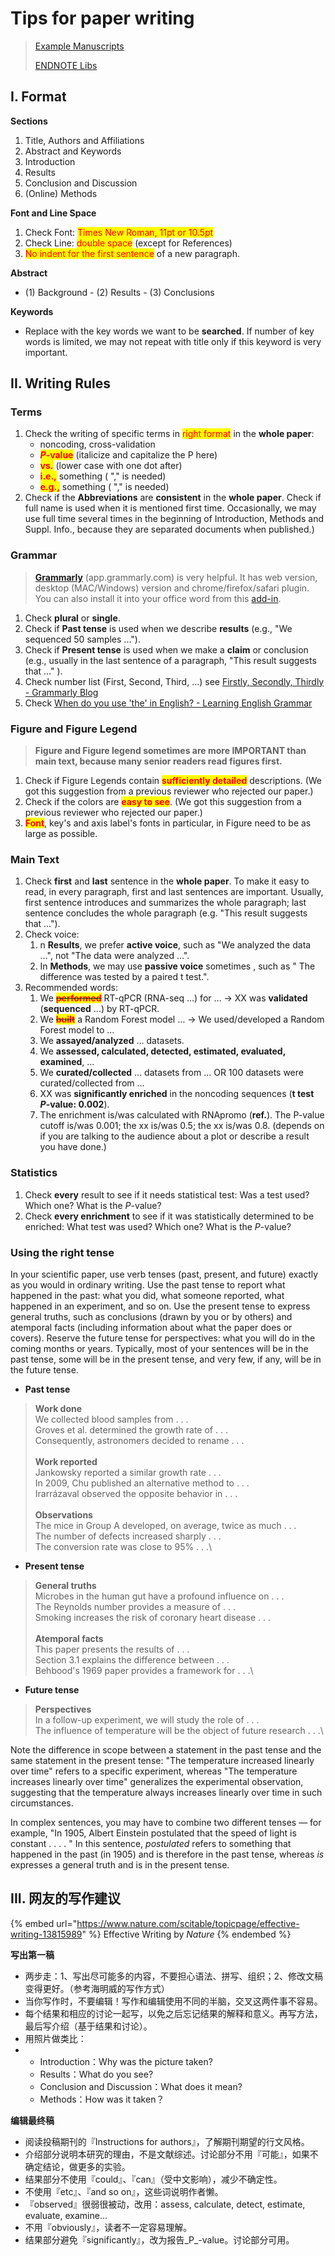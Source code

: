 # Tips for paper writing

> [Example Manuscripts](https://cloud.tsinghua.edu.cn/d/d2c5d0670b7143deb2d4/)
>
> [ENDNOTE Libs](https://cloud.tsinghua.edu.cn/d/07d2b19d6b284ebea5ea/?p=%2FENDNOTE\&mode=list)

## I. Format

**Sections**

1. Title, Authors and Affiliations
2. Abstract and Keywords
3. Introduction
4. Results
5. Conclusion and Discussion
6. (Online) Methods

**Font and Line Space**

1. Check Font: <mark style="color:red;">Times New Roman, 11pt or 10.5pt</mark>
2. Check Line: <mark style="color:red;">double space</mark> (except for References)
3. <mark style="color:red;">No indent for the first sentence</mark> of a new paragraph.

**Abstract**

* (1) Background - (2) Results - (3) Conclusions

**Keywords**

* Replace with the key words we want to be **searched**. If number of key words is limited, we may not repeat with title only if this keyword is very important.

## II. Writing Rules

### **Terms**

1. Check the writing of specific terms in <mark style="color:red;">right format</mark> in the **whole paper**:
   * noncoding, cross-validation
   * _<mark style="color:red;">**P**</mark>_<mark style="color:red;">**-value**</mark> (italicize and capitalize the P here)
   * <mark style="color:red;">**vs.**</mark> (lower case with one dot after)
   * <mark style="color:red;">**i.e.,**</mark> something ( "," is needed)&#x20;
   * <mark style="color:red;">**e.g.,**</mark> something ( "," is needed)
2. Check if the **Abbreviations** are **consistent** in the **whole paper**. Check if full name is used when it is mentioned first time. Occasionally, we may use full time several times in the beginning of Introduction, Methods and Suppl. Info., because they are separated documents when published.)

### **Grammar**

> [**Grammarly**](https://app.grammarly.com) (app.grammarly.com) is very helpful. It has web version, desktop (MAC/Windows) version and chrome/firefox/safari plugin. You can also install it into your office word from this [add-in](https://appsource.microsoft.com/en-us/marketplace/apps?product=office\&page=1\&src=office\&search=grammarly).

1. Check **plural** or **single**.
2. Check if **Past tense** is used when we describe **results** (e.g., "We sequenced 50 samples ...").
3. Check if **Present tense** is used when we make a **claim** or conclusion (e.g., usually in the last sentence of a paragraph, "This result suggests that …" ).
4. Check number list (First, Second, Third, ...) see [Firstly, Secondly, Thirdly - Grammarly Blog](https://www.grammarly.com/blog/firstly/)
5. Check [When do you use 'the' in English? - Learning English Grammar ](https://grammar.collinsdictionary.com/easy-learning/when-do-you-use-the-in-english)

### **Figure and Figure Legend**

> **Figure and Figure legend sometimes are more IMPORTANT than main text, because many senior readers read figures first.**

1. Check if Figure Legends contain <mark style="color:red;">**sufficiently detailed**</mark> descriptions. (We got this suggestion from a previous reviewer who rejected our paper.)
2. Check if the colors are <mark style="color:red;">**easy to see**</mark>.  (We got this suggestion from a previous reviewer who rejected our paper.)
3. <mark style="color:red;">**Font**</mark>, key's and axis label's fonts in particular, in Figure need to be as large as possible.

### **Main Text**

1. Check **first** and **last** sentence in the **whole paper**. To make it easy to read, in every paragraph, first and last sentences are important. Usually, first sentence introduces and summarizes the whole paragraph; last sentence concludes the whole paragraph (e.g. "This result suggests that ...").
2. Check voice:&#x20;
   1. &#x20;n **Results**, we prefer **active voice**, such as "We analyzed the data …", not "The data were analyzed …".&#x20;
   2. In **Methods**, we may use **passive voice** sometimes , such as " The difference was tested by a paired t test.".
3. Recommended words:
   1. We ~~<mark style="color:red;">**performed**</mark>~~ RT-qPCR (RNA-seq …) for … → XX was **validated** (**sequenced** ...) by RT-qPCR.
   2. We ~~<mark style="color:red;">**built**</mark>~~ a Random Forest model … → We used/developed a Random Forest model to …
   3. We **assayed/analyzed** … datasets.
   4. We **assessed, calculated, detected, estimated, evaluated, examined**, ...
   5. We **curated/collected** … datasets from … OR 100 datasets were curated/collected from ...
   6. XX was **significantly enriched** in the noncoding sequences (**t test** _**P**_**-value: 0.002**).
   7. The enrichment is/was calculated with RNApromo (**ref.**). The P-value cutoff is/was 0.001; the xx is/was 0.5; the xx is/was 0.8. (depends on if you are talking to the audience about a plot or describe a result you have done.)

### **Statistics**

1. Check **every** result to see if it needs statistical test: Was a test used? Which one? What is the _P_-value?
2. Check  **every enrichment** to see if it was statistically determined to be enriched:  What test was used? Which one? What is the _P_-value?

### Using the right tense

In your scientific paper, use verb tenses (past, present, and future) exactly as you would in ordinary writing. Use the past tense to report what happened in the past: what you did, what someone reported, what happened in an experiment, and so on. Use the present tense to express general truths, such as conclusions (drawn by you or by others) and atemporal facts (including information about what the paper does or covers). Reserve the future tense for perspectives: what you will do in the coming months or years. Typically, most of your sentences will be in the past tense, some will be in the present tense, and very few, if any, will be in the future tense.

* **Past tense**

> **Work done**\
> We collected blood samples from . . .\
> Groves et al. determined the growth rate of . . .\
> Consequently, astronomers decided to rename . . .\
> \
> **Work reported**\
> Jankowsky reported a similar growth rate . . .\
> In 2009, Chu published an alternative method to . . .\
> Irarrázaval observed the opposite behavior in . . .\
> \
> **Observations**\
> The mice in Group A developed, on average, twice as much . . .\
> The number of defects increased sharply . . .\
> The conversion rate was close to 95% . . .\
>

* **Present tense**

> **General truths**\
> Microbes in the human gut have a profound influence on . . .\
> The Reynolds number provides a measure of . . .\
> Smoking increases the risk of coronary heart disease . . .\
> \
> **Atemporal facts**\
> This paper presents the results of . . .\
> Section 3.1 explains the difference between . . .\
> Behbood's 1969 paper provides a framework for . . .\
>

* **Future tense**

> **Perspectives**\
> In a follow-up experiment, we will study the role of . . .\
> The influence of temperature will be the object of future research . . .\
>

Note the difference in scope between a statement in the past tense and the same statement in the present tense: "The temperature increased linearly over time" refers to a specific experiment, whereas "The temperature increases linearly over time" generalizes the experimental observation, suggesting that the temperature always increases linearly over time in such circumstances.

In complex sentences, you may have to combine two different tenses — for example, "In 1905, Albert Einstein postulated that the speed of light is constant . . . . " In this sentence, _postulated_ refers to something that happened in the past (in 1905) and is therefore in the past tense, whereas _is_ expresses a general truth and is in the present tense.



## III. 网友的写作建议

{% embed url="https://www.nature.com/scitable/topicpage/effective-writing-13815989" %}
Effective Writing by _Nature_
{% endembed %}

**写出第一稿**

* 两步走：1、写出尽可能多的内容，不要担心语法、拼写、组织；2、修改文稿变得更好。（参考海明威的写作方式）
* 当你写作时，不要编辑！写作和编辑使用不同的半脑，交叉这两件事不容易。
* 每个结果和相应的讨论一起写，以免之后忘记结果的解释和意义。再写方法，最后写介绍（基于结果和讨论）。
* 用照片做类比：
*
  * Introduction：Why was the picture taken?
  * Results：What do you see?
  * Conclusion and Discussion：What does it mean?
  * Methods：How was it taken？

**编辑最终稿**

* 阅读投稿期刊的『Instructions for authors』，了解期刊期望的行文风格。
* 介绍部分说明本研究的理由，不是文献综述。讨论部分不用『可能』，如果不确定结论，做更多的实验。
* 结果部分不使用『could』、『can』（受中文影响），减少不确定性。
* 不使用『etc』、『and so on』，这些词说明作者懒。
* 『observed』很弱很被动，改用：assess, calculate, detect, estimate, evaluate, examine...
* 不用『obviously』，读者不一定容易理解。
* 结果部分避免『significantly』，改为报告_P_-value。讨论部分可用。
